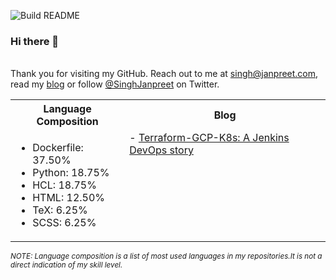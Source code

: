 ![Build README](https://github.com/janpreet/janpreet/workflows/Build%20README/badge.svg) <br /><h3>Hi there 👋 </h3> <br />Thank you for visiting my GitHub. Reach out to me at [singh@janpreet.com](mailto:singh@janpreet.com), read my [blog](https://janpreet.com) or follow [@SinghJanpreet](https://twitter.com/singhjanpreet) on Twitter. <br /><table style='float:right' markdown='1'><tr><th>Language Composition</th><th>Blog</th></tr><tr><td style='vertical-align:top'> 
- Dockerfile: 37.50% <br />
- Python: 18.75% <br />
- HCL: 18.75% <br />
- HTML: 12.50% <br />
- TeX: 6.25% <br />
- SCSS: 6.25% <br />
</td><td style='vertical-align:top'>
- <a href="https://janpreet.com/tech/2020/12/08/terraform-gcp-k8s.html" target="_blank">Terraform-GCP-K8s: A Jenkins DevOps story</a><br />
</td></tr></table><small><i>NOTE: Language composition is a list of most used languages in my repositories.It is not a direct indication of my skill level.</i></small>